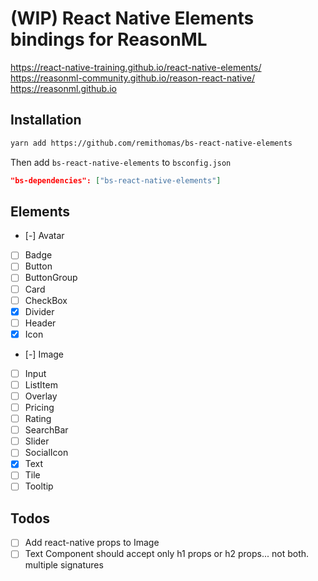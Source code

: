 # (WIP) React Native Elements bindings for ReasonML

https://react-native-training.github.io/react-native-elements/
https://reasonml-community.github.io/reason-react-native/
https://reasonml.github.io

## Installation

```bash
yarn add https://github.com/remithomas/bs-react-native-elements
```

Then add `bs-react-native-elements` to `bsconfig.json`

```json
"bs-dependencies": ["bs-react-native-elements"]
```

## Elements

- [-] Avatar
- [ ] Badge
- [ ] Button
- [ ] ButtonGroup
- [ ] Card
- [ ] CheckBox
- [X] Divider
- [ ] Header
- [X] Icon
- [-] Image
- [ ] Input
- [ ] ListItem
- [ ] Overlay
- [ ] Pricing
- [ ] Rating
- [ ] SearchBar
- [ ] Slider
- [ ] SocialIcon
- [X] Text
- [ ] Tile
- [ ] Tooltip

## Todos

- [ ] Add react-native props to Image
- [ ] Text Component should accept only h1 props or h2 props... not both. multiple signatures
